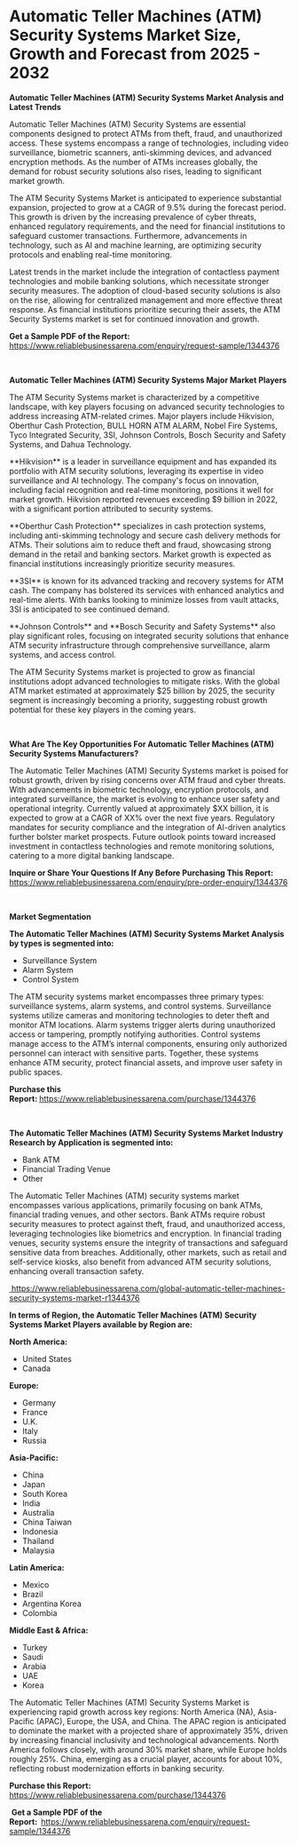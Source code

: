 <p><h1>Automatic Teller Machines (ATM) Security Systems Market Size, Growth and Forecast from 2025 - 2032</h1></p><p><strong>Automatic Teller Machines (ATM) Security Systems Market Analysis and Latest Trends</strong></p>
<p><p>Automatic Teller Machines (ATM) Security Systems are essential components designed to protect ATMs from theft, fraud, and unauthorized access. These systems encompass a range of technologies, including video surveillance, biometric scanners, anti-skimming devices, and advanced encryption methods. As the number of ATMs increases globally, the demand for robust security solutions also rises, leading to significant market growth.</p><p>The ATM Security Systems Market is anticipated to experience substantial expansion, projected to grow at a CAGR of 9.5% during the forecast period. This growth is driven by the increasing prevalence of cyber threats, enhanced regulatory requirements, and the need for financial institutions to safeguard customer transactions. Furthermore, advancements in technology, such as AI and machine learning, are optimizing security protocols and enabling real-time monitoring.</p><p>Latest trends in the market include the integration of contactless payment technologies and mobile banking solutions, which necessitate stronger security measures. The adoption of cloud-based security solutions is also on the rise, allowing for centralized management and more effective threat response. As financial institutions prioritize securing their assets, the ATM Security Systems market is set for continued innovation and growth.</p></p>
<p><strong>Get a Sample PDF of the Report:&nbsp;</strong> <a href="https://www.reliablebusinessarena.com/enquiry/request-sample/1344376?utm_campaign=2146&utm_medium=2&utm_source=Github&utm_content=ia&utm_term=16042025&utm_id=automatic-teller-machines-atm-security-systems">https://www.reliablebusinessarena.com/enquiry/request-sample/1344376</a></p>
<p>&nbsp;</p>
<p><strong>Automatic Teller Machines (ATM) Security Systems Major Market Players</strong></p>
<p><p>The ATM Security Systems market is characterized by a competitive landscape, with key players focusing on advanced security technologies to address increasing ATM-related crimes. Major players include Hikvision, Oberthur Cash Protection, BULL HORN ATM ALARM, Nobel Fire Systems, Tyco Integrated Security, 3SI, Johnson Controls, Bosch Security and Safety Systems, and Dahua Technology.</p><p>**Hikvision** is a leader in surveillance equipment and has expanded its portfolio with ATM security solutions, leveraging its expertise in video surveillance and AI technology. The company's focus on innovation, including facial recognition and real-time monitoring, positions it well for market growth. Hikvision reported revenues exceeding $9 billion in 2022, with a significant portion attributed to security systems.</p><p>**Oberthur Cash Protection** specializes in cash protection systems, including anti-skimming technology and secure cash delivery methods for ATMs. Their solutions aim to reduce theft and fraud, showcasing strong demand in the retail and banking sectors. Market growth is expected as financial institutions increasingly prioritize security measures.</p><p>**3SI** is known for its advanced tracking and recovery systems for ATM cash. The company has bolstered its services with enhanced analytics and real-time alerts. With banks looking to minimize losses from vault attacks, 3SI is anticipated to see continued demand.</p><p>**Johnson Controls** and **Bosch Security and Safety Systems** also play significant roles, focusing on integrated security solutions that enhance ATM security infrastructure through comprehensive surveillance, alarm systems, and access control.</p><p>The ATM Security Systems market is projected to grow as financial institutions adopt advanced technologies to mitigate risks. With the global ATM market estimated at approximately $25 billion by 2025, the security segment is increasingly becoming a priority, suggesting robust growth potential for these key players in the coming years.</p></p>
<p>&nbsp;</p>
<p><strong>What Are The Key Opportunities For Automatic Teller Machines (ATM) Security Systems Manufacturers?</strong></p>
<p><p>The Automatic Teller Machines (ATM) Security Systems market is poised for robust growth, driven by rising concerns over ATM fraud and cyber threats. With advancements in biometric technology, encryption protocols, and integrated surveillance, the market is evolving to enhance user safety and operational integrity. Currently valued at approximately $XX billion, it is expected to grow at a CAGR of XX% over the next five years. Regulatory mandates for security compliance and the integration of AI-driven analytics further bolster market prospects. Future outlook points toward increased investment in contactless technologies and remote monitoring solutions, catering to a more digital banking landscape.</p></p>
<p><strong>Inquire or Share Your Questions If Any Before Purchasing This Report:</strong> <a href="https://www.reliablebusinessarena.com/enquiry/pre-order-enquiry/1344376?utm_campaign=2146&utm_medium=2&utm_source=Github&utm_content=ia&utm_term=16042025&utm_id=automatic-teller-machines-atm-security-systems">https://www.reliablebusinessarena.com/enquiry/pre-order-enquiry/1344376</a></p>
<p>&nbsp;</p>
<p><strong>Market Segmentation</strong></p>
<p><strong>The Automatic Teller Machines (ATM) Security Systems Market Analysis by types is segmented into:</strong></p>
<p><ul><li>Surveillance System</li><li>Alarm System</li><li>Control System</li></ul></p>
<p><p>The ATM security systems market encompasses three primary types: surveillance systems, alarm systems, and control systems. Surveillance systems utilize cameras and monitoring technologies to deter theft and monitor ATM locations. Alarm systems trigger alerts during unauthorized access or tampering, promptly notifying authorities. Control systems manage access to the ATM’s internal components, ensuring only authorized personnel can interact with sensitive parts. Together, these systems enhance ATM security, protect financial assets, and improve user safety in public spaces.</p></p>
<p><strong>Purchase this Report:&nbsp;</strong><a href="https://www.reliablebusinessarena.com/purchase/1344376?utm_campaign=2146&utm_medium=2&utm_source=Github&utm_content=ia&utm_term=16042025&utm_id=automatic-teller-machines-atm-security-systems">https://www.reliablebusinessarena.com/purchase/1344376</a></p>
<p>&nbsp;</p>
<p><strong>The Automatic Teller Machines (ATM) Security Systems Market Industry Research by Application is segmented into:</strong></p>
<p><ul><li>Bank ATM</li><li>Financial Trading Venue</li><li>Other</li></ul></p>
<p><p>The Automatic Teller Machines (ATM) security systems market encompasses various applications, primarily focusing on bank ATMs, financial trading venues, and other sectors. Bank ATMs require robust security measures to protect against theft, fraud, and unauthorized access, leveraging technologies like biometrics and encryption. In financial trading venues, security systems ensure the integrity of transactions and safeguard sensitive data from breaches. Additionally, other markets, such as retail and self-service kiosks, also benefit from advanced ATM security solutions, enhancing overall transaction safety.</p></p>
<p><a href="https://www.reliablebusinessarena.com/global-automatic-teller-machines-security-systems-market-r1344376?utm_campaign=2146&utm_medium=2&utm_source=Github&utm_content=ia&utm_term=16042025&utm_id=automatic-teller-machines-atm-security-systems">&nbsp;https://www.reliablebusinessarena.com/global-automatic-teller-machines-security-systems-market-r1344376</a></p>
<p><strong>In terms of Region, the Automatic Teller Machines (ATM) Security Systems Market Players available by Region are:</strong></p>
<p>
    <p> <strong> North America: </strong>
        <ul>
            <li>United States</li>
            <li>Canada</li>
        </ul>
        </p> 
    <p> <strong> Europe: </strong>
        <ul>
            <li>Germany</li>
            <li>France</li>
            <li>U.K.</li>
            <li>Italy</li>
            <li>Russia</li>
        </ul>
        </p> 
    <p> <strong> Asia-Pacific: </strong>
        <ul>
            <li>China</li>
            <li>Japan</li>
            <li>South Korea</li>
            <li>India</li>
            <li>Australia</li>
            <li>China Taiwan</li>
            <li>Indonesia</li>
            <li>Thailand</li>
            <li>Malaysia</li>
        </ul>
        </p> 
    <p> <strong> Latin America: </strong>
        <ul>
            <li>Mexico</li>
            <li>Brazil</li>
            <li>Argentina Korea</li>
            <li>Colombia</li>
        </ul>
        </p> 
    <p> <strong> Middle East & Africa: </strong>
        <ul>
            <li>Turkey</li>
            <li>Saudi</li>
            <li>Arabia</li>
            <li>UAE</li>
            <li>Korea</li>
        </ul>
    </p>
    </p>
<p><p>The Automatic Teller Machines (ATM) Security Systems Market is experiencing rapid growth across key regions: North America (NA), Asia-Pacific (APAC), Europe, the USA, and China. The APAC region is anticipated to dominate the market with a projected share of approximately 35%, driven by increasing financial inclusivity and technological advancements. North America follows closely, with around 30% market share, while Europe holds roughly 25%. China, emerging as a crucial player, accounts for about 10%, reflecting robust modernization efforts in banking security.</p></p>
<p><strong>Purchase this Report: </strong><a href="https://www.reliablebusinessarena.com/purchase/1344376?utm_campaign=2146&utm_medium=2&utm_source=Github&utm_content=ia&utm_term=16042025&utm_id=automatic-teller-machines-atm-security-systems">https://www.reliablebusinessarena.com/purchase/1344376</a></p>
<p>&nbsp;<strong>Get a Sample PDF of the Report:&nbsp;&nbsp;</strong><a href="https://www.reliablebusinessarena.com/enquiry/request-sample/1344376?utm_campaign=2146&utm_medium=2&utm_source=Github&utm_content=ia&utm_term=16042025&utm_id=automatic-teller-machines-atm-security-systems">https://www.reliablebusinessarena.com/enquiry/request-sample/1344376</a></p>
<p><strong></strong></p>
<p><p></p><p></p><p></p></p>